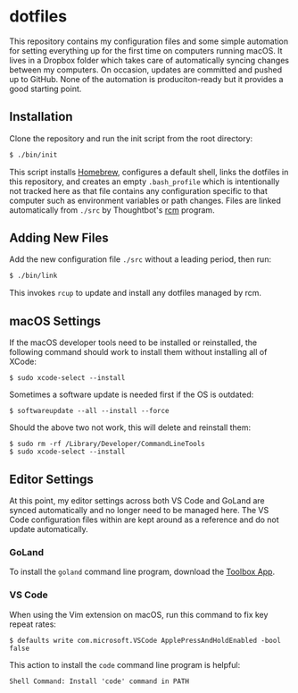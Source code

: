 # dotfiles

This repository contains my configuration files and some simple automation for
setting everything up for the first time on computers running macOS. It lives in
a Dropbox folder which takes care of automatically syncing changes between my
computers. On occasion, updates are committed and pushed up to GitHub. None of
the automation is produciton-ready but it provides a good starting point.

## Installation

Clone the repository and run the init script from the root directory:

```bash
$ ./bin/init
```

This script installs [Homebrew](https://brew.sh/), configures a default shell,
links the dotfiles in this repository, and creates an empty `.bash_profile`
which is intentionally not tracked here as that file contains any configuration
specific to that computer such as environment variables or path changes. Files
are linked automatically from `./src` by Thoughtbot's
[rcm](https://github.com/thoughtbot/rcm) program.

## Adding New Files

Add the new configuration file `./src` without a leading period, then run:

```bash
$ ./bin/link
```

This invokes `rcup` to update and install any dotfiles managed by rcm.

## macOS Settings

If the macOS developer tools need to be installed or reinstalled, the following
command should work to install them without installing all of XCode:

```
$ sudo xcode-select --install
```

Sometimes a software update is needed first if the OS is outdated:

```
$ softwareupdate --all --install --force
```

Should the above two not work, this will delete and reinstall them:

```
$ sudo rm -rf /Library/Developer/CommandLineTools
$ sudo xcode-select --install
```

## Editor Settings

At this point, my editor settings across both VS Code and GoLand are synced
automatically and no longer need to be managed here. The VS Code configuration
files within are kept around as a reference and do not update automatically.

### GoLand

To install the `goland` command line program, download the
[Toolbox App](https://www.jetbrains.com/toolbox-app/).

### VS Code

When using the Vim extension on macOS, run this command to fix key repeat rates:

```
$ defaults write com.microsoft.VSCode ApplePressAndHoldEnabled -bool false
```

This action to install the `code` command line program is helpful:

```
Shell Command: Install 'code' command in PATH
```
